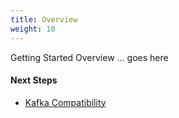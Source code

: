```yaml
---
title: Overview
weight: 10
---
```


Getting Started Overview ... goes here

#### Next Steps
* <a href="../kafka/">Kafka Compatibility</a>
